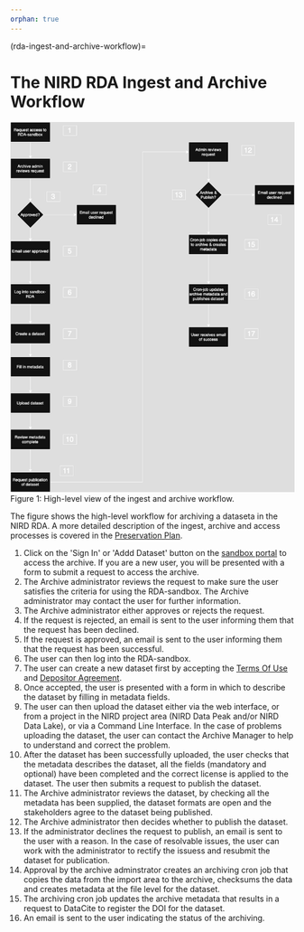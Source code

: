 ```yaml
---
orphan: true
---
```


(rda-ingest-and-archive-workflow)=

# The NIRD RDA Ingest and Archive Workflow


![ingest_and_archive_workflow](imgs/new_archive_ingest_and_archive.png "ingest and archive workflow")
Figure 1: High-level view of the ingest and archive workflow.

The figure shows the high-level workflow for archiving a dataseta in
the NIRD RDA. A more detailed description of the ingest, archive and access processes is
covered in the [Preservation Plan](https://www.sigma2.no/nird-research-data-archive-preservation-plan).

1. Click on the 'Sign In' or 'Addd Dataset' button on the [sandbox portal](https://archive-sandbox.sigma2.no) to access the archive. If you are a new user, you will be presented with a form to submit a request to access the archive.
2. The Archive administrator reviews the request to make sure the user satisfies the criteria for using the RDA-sandbox. The Archive administrator may contact the user for further information.
3. The Archive administrator either approves or rejects the request.
4. If the request is rejected, an email is sent to the user informing them that the request has been declined.
5. If the request is approved, an email is sent to the user informing them that the request has been successful.
6. The user can then log into the RDA-sandbox.
7. The user can create a new dataset first by accepting the [Terms Of Use](https://www.sigma2.no/nird-research-data-archive-terms-use) and  [Depositor Agreement](https://www.sigma2.no/nird-research-data-archive-depositor-agreement).
8. Once accepted, the user is presented with a form in which to describe the dataset by filling in metadata fields.
9. The user can then upload the dataset either via the web interface, or from a project in the NIRD project area (NIRD Data Peak and/or NIRD Data Lake), or via a Command Line Interface. In the case of problems uploading the dataset, the user can contact the Archive Manager to help to understand and correct the problem.
11. After the dataset has been successfully uploaded, the user checks that the metadata describes the dataset, all the fields (mandatory and optional) have been completed and the correct license is applied to the dataset. The user then submits a request to publish the dataset.
12. The Archive administrator reviews the dataset, by checking all the metadata has been supplied, the dataset formats are open and the stakeholders agree to the dataset being published.
13. The Archive administrator then decides whether to publish the dataset.
14. If the administrator declines the request to publish, an email is sent to the user with a reason. In the case of resolvable issues, the user can work with the administrator to rectify the issuess and resubmit the dataset for publication.
15. Approval by the archive adminstrator creates an archiving cron job that copies the data from the import area to the archive, checksums the data and creates metadata at the file level for the dataset.
16. The archiving cron job updates the archive metadata that results in a request to DataCite to register the DOI for the dataset.
17. An email is sent to the user indicating the status of the archiving.
